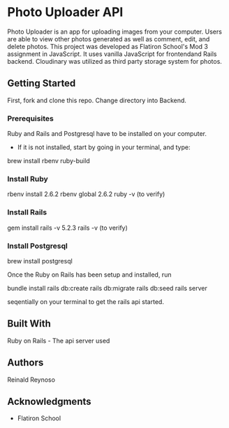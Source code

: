 # Photo Uploader API

Photo Uploader is an app for uploading images from your computer. Users are able to view other photos generated as well as comment, edit, and delete photos. This project was developed as Flatiron School's Mod 3 assignment in JavaScript. It uses vanilla JavaScript for frontendand Rails backend. Cloudinary was utilized as third party storage system for photos.

## Getting Started
First, fork and clone this repo. Change directory into Backend. 

### Prerequisites
Ruby and Rails and Postgresql have to be installed on your computer. 

* If it is not installed, start by going in your terminal, and type:

brew install rbenv ruby-build

### Install Ruby
rbenv install 2.6.2
rbenv global 2.6.2
ruby -v (to verify)

### Install Rails
gem install rails -v 5.2.3
rails -v (to verify)

### Install Postgresql
brew install postgresql

Once the Ruby on Rails has been setup and installed, run 

bundle install 
rails db:create 
rails db:migrate 
rails db:seed 
rails server 

seqentially on your terminal to get the rails api started.

## Built With
Ruby on Rails - The api server used

## Authors
Reinald Reynoso

## Acknowledgments
* Flatiron School